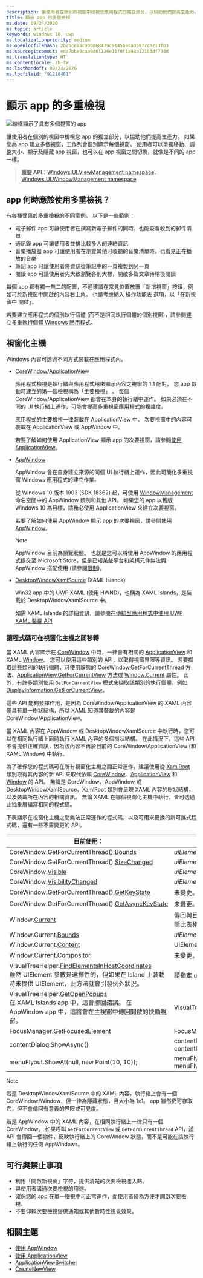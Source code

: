 ```yaml
---
description: 讓使用者在個別的視窗中檢視您應用程式的獨立部分，以協助他們提高生產力。
title: 顯示 app 的多重檢視
ms.date: 09/24/2020
ms.topic: article
keywords: windows 10, uwp
ms.localizationpriority: medium
ms.openlocfilehash: 2b25ceaac900868479c9145b9dad5977ca213f03
ms.sourcegitcommit: eda7bbe9caa9d61126e11f0f1a98b12183df794d
ms.translationtype: HT
ms.contentlocale: zh-TW
ms.lasthandoff: 09/24/2020
ms.locfileid: "91218481"
---
```

# <a name="show-multiple-views-for-an-app"></a>顯示 app 的多重檢視

![線框顯示了具有多個視窗的 app](images/multi-view.gif)

讓使用者在個別的視窗中檢視您 app 的獨立部分，以協助他們提高生產力。 如果您為 app 建立多個視窗，工作列會個別顯示每個視窗。 使用者可以單獨移動、調整大小、顯示及隱藏 app 視窗，也可以在 app 視窗之間切換，就像是不同的 app 一樣。

> **重要 API**：[Windows.UI.ViewManagement namespace](/uwp/api/windows.ui.viewmanagement)、[Windows.UI.WindowManagement namespace](/uwp/api/windows.ui.windowmanagement)

## <a name="when-should-an-app-use-multiple-views"></a>app 何時應該使用多重檢視？

有各種受惠於多重檢視的不同案例。 以下是一些範例：

- 電子郵件 app 可讓使用者在撰寫新電子郵件的同時，也能查看收到的郵件清單
- 通訊錄 app 可讓使用者並排比較多人的連絡資訊
- 音樂播放器 app 可讓使用者在瀏覽其他可收聽的音樂清單時，也看見正在播放的音樂
- 筆記 app 可讓使用者將資訊從筆記中的一頁複製到另一頁
- 閱讀 app 可讓使用者先大致瀏覽各則大標，開啟多篇文章待稍後閱讀

每個 app 都有獨一無二的配置，不過建議在常見位置放置「新增視窗」按鈕，例如可於新視窗中開啟的內容右上角。 也請考慮納入 [操作功能表](../controls-and-patterns/menus.md) 選項，以「在新視窗中 開啟」。

若要建立應用程式的個別執行個體 (而不是相同執行個體的個別視窗)，請參閱[建立多重執行個體 Windows 應用程式](../../launch-resume/multi-instance-uwp.md)。

## <a name="windowing-hosts"></a>視窗化主機

Windows 內容可透過不同方式裝載在應用程式內。

- [CoreWindow](/uwp/api/windows.ui.core.corewindow)/[ApplicationView](/uwp/api/windows.ui.viewmanagement.applicationview)

     應用程式檢視是執行緒與應用程式用來顯示內容之視窗的 1:1 配對。 您 app 啟動時建立的第一個檢視稱為「主要檢視」  。 每個 CoreWindow/ApplicationView 都會在本身的執行緒中運作。 如果必須在不同的 UI 執行緒上運作，可能會提高多重視窗應用程式的複雜度。

    應用程式的主要檢視一律裝載在 ApplicationView 中。 次要視窗中的內容可裝載在 ApplicationView 或 AppWindow 中。

    若要了解如何使用 ApplicationView 顯示 app 的次要視窗，請參閱[使用 ApplicationView](application-view.md)。
- [AppWindow](/uwp/api/windows.ui.windowmanagement.appwindow)

    AppWindow 會在自身建立來源的同個 UI 執行緒上運作，因此可簡化多重視窗 Windows 應用程式的建立作業。

    從 Windows 10 版本 1903 (SDK 18362) 起，可使用 [WindowManagement](/uwp/api/windows.ui.windowmanagement) 命名空間中的 AppWindow 類別和其他 API。 如果您的 app 以舊版 Windows 10 為目標，請務必使用 ApplicationView 來建立次要視窗。

    若要了解如何使用 AppWindow 顯示 app 的次要視窗，請參閱[使用 AppWindow](app-window.md)。

    > [!NOTE]
    > AppWindow 目前為預覽狀態。 也就是您可以將使用 AppWindow 的應用程式提交至 Microsoft Store，但是已知某些平台和架構元件無法與 AppWindow 搭配使用 (請參閱[限制](/uwp/api/windows.ui.windowmanagement.appwindow#limitations))。
- [DesktopWindowXamlSource](/uwp/api/windows.ui.xaml.hosting.desktopwindowxamlsource) (XAML Islands)

     Win32 app 中的 UWP XAML (使用 HWND)，也稱為 XAML Islands，是裝載於 DesktopWindowXamlSource 中。

    如需 XAML Islands 的詳細資訊，請參閱[在傳統型應用程式中使用 UWP XAML 裝載 API](/windows/apps/desktop/modernize/using-the-xaml-hosting-api)

### <a name="make-code-portable-across-windowing-hosts"></a>讓程式碼可在視窗化主機之間移轉

當 XAML 內容顯示在 [CoreWindow](/uwp/api/windows.ui.core.corewindow) 中時，一律會有相關的 [ApplicationView](/uwp/api/windows.ui.viewmanagement.applicationview) 和 XAML [Window](/uwp/api/windows.ui.xaml.window)。 您可以使用這些類別的 API，以取得視窗界限等資訊。 若要擷取這些類別的執行個體，可使用靜態的 [CoreWindow.GetForCurrentThread](/uwp/api/windows.ui.core.corewindow.getforcurrentthread) 方法、[ApplicationView.GetForCurrentView](/uwp/api/windows.ui.viewmanagement.applicationview.getforcurrentview) 方法或 [Window.Current](/uwp/api/windows.ui.xaml.window.current) 屬性。 此外，有許多類別使用 `GetForCurrentView` 模式來擷取該類別的執行個體，例如 [DisplayInformation.GetForCurrentView](/uwp/api/windows.graphics.display.displayinformation.getforcurrentview)。

這些 API 能夠發揮作用，是因為 CoreWindow/ApplicationView 的 XAML 內容僅具有單一樹狀結構，所以 XAML 知道其裝載的內容是 CoreWindow/ApplicationView。

當 XAML 內容在 AppWindow 或 DesktopWindowXamlSource 中執行時，您可以在相同執行緒上同時執行 XAML 內容的多個樹狀結構。 在此情況下，這些 API 不會提供正確資訊，因為該內容不再於目前的 CoreWindow/ApplicationView (和 XAML Window) 中執行。

為了確保您的程式碼可在所有視窗化主機之間正常運作，建議使用從 [XamlRoot](/uwp/api/windows.ui.xaml.xamlroot) 類別取得其內容的新 API 來取代依賴 [CoreWindow](/uwp/api/windows.ui.core.corewindow)、[ApplicationView](/uwp/api/windows.ui.viewmanagement.applicationview) 和 [Window](/uwp/api/windows.ui.xaml.window) 的 API。
無論是 CoreWindow、AppWindow 或 DesktopWindowXamlSource，XamlRoot 類別會呈現 XAML 內容的樹狀結構，以及裝載所在內容的相關資訊。 無論 XAML 在哪個視窗化主機中執行，皆可透過此抽象層編寫相同的程式碼。

下表顯示在視窗化主機之間無法正常運作的程式碼，以及可用來更換的新可攜式程式碼，還有一些不需變更的 API。

| 目前使用： | 取代選項： |
| - | - |
| CoreWindow.GetForCurrentThread().[Bounds](/uwp/api/windows.ui.core.corewindow.bounds) | _uiElement_.XamlRoot.[Size](/uwp/api/windows.ui.xaml.xamlroot.size) |
| CoreWindow.GetForCurrentThread().[SizeChanged](/uwp/api/windows.ui.core.corewindow.sizechanged) | _uiElement_.XamlRoot.[Changed](/uwp/api/windows.ui.xaml.xamlroot.changed) |
| CoreWindow.[Visible](/uwp/api/windows.ui.core.corewindow.visible) | _uiElement_.XamlRoot.[IsHostVisible](/uwp/api/windows.ui.xaml.xamlroot.ishostvisible) |
| CoreWindow.[VisibilityChanged](/uwp/api/windows.ui.core.corewindow.visibilitychanged) | _uiElement_.XamlRoot.[Changed](/uwp/api/windows.ui.xaml.xamlroot.changed) |
| CoreWindow.GetForCurrentThread().[GetKeyState](/uwp/api/windows.ui.core.corewindow.getkeystate) | 未變更。 AppWindow 和 DesktopWindowXamlSource 支援此項目。 |
| CoreWindow.GetForCurrentThread().[GetAsyncKeyState](/uwp/api/windows.ui.core.corewindow.getasynckeystate) | 未變更。 AppWindow 和 DesktopWindowXamlSource 支援此項目。 |
| Window.[Current](/uwp/api/windows.ui.xaml.window.current) | 傳回與目前 CoreWindow 緊密繫結的主要 XAML Window 物件。 請參閱此表格後方的備註。 |
| Window.Current.[Bounds](/uwp/api/windows.ui.xaml.window.bounds) | _uiElement_.XamlRoot.[Size](/uwp/api/windows.ui.xaml.xamlroot.size) |
| Window.Current.[Content](/uwp/api/windows.ui.xaml.window.content) | UIElement root =  _uiElement_.XamlRoot.[Content](/uwp/api/windows.ui.xaml.xamlroot.content) |
| Window.Current.[Compositor](/uwp/api/windows.ui.xaml.window.compositor) | 未變更。 AppWindow 和 DesktopWindowXamlSource 支援此項目。 |
| VisualTreeHelper.[FindElementsInHostCoordinates](/uwp/api/windows.ui.xaml.media.visualtreehelper.findelementsinhostcoordinates)<br>雖然 UIElement 參數是選擇性的，但如果在 Island 上裝載時未提供 UIElement，此方法就會引發例外狀況。 | 請指定 _uiElement_.XamlRoot 作為 UIElement，而不是讓其保持空白。 |
| VisualTreeHelper.[GetOpenPopups](/uwp/api/windows.ui.xaml.media.visualtreehelper.getopenpopups)<br/>在 XAML Islands app 中，這會擲回錯誤。 在 AppWindow app 中，這將會在主視窗中傳回開啟的快顯視窗。 | VisualTreeHelper.[GetOpenPopupsForXamlRoot](/uwp/api/windows.ui.xaml.media.visualtreehelper.getopenpopupsforxamlroot)(_uiElement_.XamlRoot) |
| FocusManager.[GetFocusedElement](/uwp/api/windows.ui.xaml.input.focusmanager.getfocusedelement) | FocusManager.[GetFocusedElement](/uwp/api/windows.ui.xaml.input.focusmanager.getfocusedelement#Windows_UI_Xaml_Input_FocusManager_GetFocusedElement_Windows_UI_Xaml_XamlRoot_)(_uiElement_.XamlRoot) |
| contentDialog.ShowAsync() | contentDialog.[XamlRoot](/uwp/api/windows.ui.xaml.uielement.xamlroot) = _uiElement_.XamlRoot;<br/>contentDialog.ShowAsync(); |
| menuFlyout.ShowAt(null, new Point(10, 10)); | menuFlyout.[XamlRoot](/uwp/api/windows.ui.xaml.controls.primitives.flyoutbase.xamlroot) = _uiElement_.XamlRoot;<br/>menuFlyout.ShowAt(null, new Point(10, 10)); |

> [!NOTE]
> 若是 DesktopWindowXamlSource 中的 XAML 內容，執行緒上會有一個 CoreWindow/Window，但一律為隱藏狀態，且大小為 1x1。 app 雖然仍可存取它，但不會傳回有意義的界限或可見度。
>
>若是 AppWindow 中的 XAML 內容，在相同執行緒上一律只有一個 CoreWindow。 如果呼叫 `GetForCurrentView` 或 `GetForCurrentThread` API，該 API 會傳回一個物件，反映執行緒上的 CoreWindow 狀態，而不是可能在該執行緒上執行的任何 AppWindows。


## <a name="dos-and-donts"></a>可行與禁止事項

- 利用「開啟新視窗」字符，提供清楚的次要檢視進入點。
- 與使用者溝通次要檢視的用途。
- 確保您的 app 在單一檢視中可正常運作，而使用者僅為方便才開啟次要檢視。
- 不要仰賴次要檢視提供通知或其他暫時性視覺效果。

## <a name="related-topics"></a>相關主題

- [使用 AppWindow](app-window.md)
- [使用 ApplicationView](application-view.md)
- [ApplicationViewSwitcher](/uwp/api/Windows.UI.ViewManagement.ApplicationViewSwitcher)
- [CreateNewView](/uwp/api/windows.applicationmodel.core.coreapplication.createnewview)
